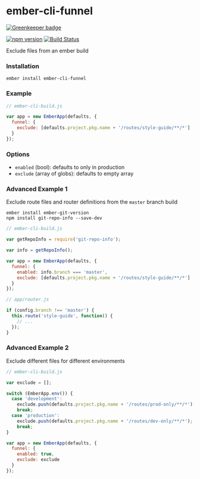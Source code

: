 # ember-cli-funnel

[![Greenkeeper badge](https://badges.greenkeeper.io/kellyselden/ember-cli-funnel.svg)](https://greenkeeper.io/)

[![npm version](https://badge.fury.io/js/ember-cli-funnel.svg)](https://badge.fury.io/js/ember-cli-funnel)
[![Build Status](https://travis-ci.org/kellyselden/ember-cli-funnel.svg?branch=master)](https://travis-ci.org/kellyselden/ember-cli-funnel)

Exclude files from an ember build

### Installation

```
ember install ember-cli-funnel
```

### Example

```js
// ember-cli-build.js

var app = new EmberApp(defaults, {
  funnel: {
    exclude: [defaults.project.pkg.name + '/routes/style-guide/**/*']
  }
});
```

### Options

* `enabled` (bool): defaults to only in production
* `exclude` (array of globs): defaults to empty array

### Advanced Example 1

Exclude route files and router definitions from the `master` branch build

```
ember install ember-git-version
npm install git-repo-info --save-dev
```

```js
// ember-cli-build.js

var getRepoInfo = require('git-repo-info');

var info = getRepoInfo();

var app = new EmberApp(defaults, {
  funnel: {
    enabled: info.branch === 'master',
    exclude: [defaults.project.pkg.name + '/routes/style-guide/**/*']
  }
});
```

```js
// app/router.js

if (config.branch !== 'master') {
  this.route('style-guide', function() {
    // ...
  });
}
```

### Advanced Example 2

Exclude different files for different environments

```js
// ember-cli-build.js

var exclude = [];

switch (EmberApp.env()) {
  case 'development':
    exclude.push(defaults.project.pkg.name + '/routes/prod-only/**/*');
    break;
  case 'production':
    exclude.push(defaults.project.pkg.name + '/routes/dev-only/**/*');
    break;
}

var app = new EmberApp(defaults, {
  funnel: {
    enabled: true,
    exclude: exclude
  }
});
```
